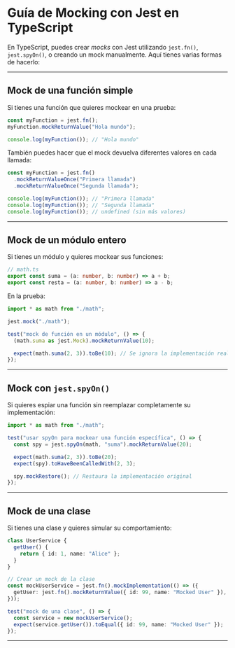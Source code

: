 # Guía de Mocking con Jest en TypeScript

En TypeScript, puedes crear *mocks* con Jest utilizando `jest.fn()`, `jest.spyOn()`, o creando un mock manualmente. Aquí tienes varias formas de hacerlo:

---

## Mock de una función simple

Si tienes una función que quieres mockear en una prueba:

```typescript
const myFunction = jest.fn();
myFunction.mockReturnValue("Hola mundo");

console.log(myFunction()); // "Hola mundo"
```

También puedes hacer que el mock devuelva diferentes valores en cada llamada:

```typescript
const myFunction = jest.fn()
  .mockReturnValueOnce("Primera llamada")
  .mockReturnValueOnce("Segunda llamada");

console.log(myFunction()); // "Primera llamada"
console.log(myFunction()); // "Segunda llamada"
console.log(myFunction()); // undefined (sin más valores)
```

---

## Mock de un módulo entero

Si tienes un módulo y quieres mockear sus funciones:

```typescript
// math.ts
export const suma = (a: number, b: number) => a + b;
export const resta = (a: number, b: number) => a - b;
```

En la prueba:

```typescript
import * as math from "./math";

jest.mock("./math");

test("mock de función en un módulo", () => {
  (math.suma as jest.Mock).mockReturnValue(10);

  expect(math.suma(2, 3)).toBe(10); // Se ignora la implementación real
});
```

---

## Mock con `jest.spyOn()`

Si quieres espiar una función sin reemplazar completamente su implementación:

```typescript
import * as math from "./math";

test("usar spyOn para mockear una función específica", () => {
  const spy = jest.spyOn(math, "suma").mockReturnValue(20);

  expect(math.suma(2, 3)).toBe(20);
  expect(spy).toHaveBeenCalledWith(2, 3);

  spy.mockRestore(); // Restaura la implementación original
});
```

---

## Mock de una clase

Si tienes una clase y quieres simular su comportamiento:

```typescript
class UserService {
  getUser() {
    return { id: 1, name: "Alice" };
  }
}

// Crear un mock de la clase
const mockUserService = jest.fn().mockImplementation(() => ({
  getUser: jest.fn().mockReturnValue({ id: 99, name: "Mocked User" }),
}));

test("mock de una clase", () => {
  const service = new mockUserService();
  expect(service.getUser()).toEqual({ id: 99, name: "Mocked User" });
});
```

---


